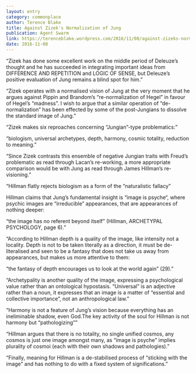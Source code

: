 ```yaml
---
layout: entry
category: commonplace
author: Terence Blake
title: Against Zizek's Normalization of Jung
publication: Agent Swarm
link: https://terenceblake.wordpress.com/2016/11/08/against-zizeks-normalization-of-jung-hillmans-non-standard-jung/
date: 2016-11-08
---
```


“Zizek has done some excellent work on the middle period of Deleuze’s thought and he has succeeded in integrating important ideas from DIFFERENCE AND REPETITION and LOGIC OF SENSE, but Deleuze’s positive evaluation of Jung remains a blind spot for him.”

“Zizek operates with a normalised vision of Jung at the very moment that he argues against Pippin and Brandom’s “re-normalization of Hegel” in favour of Hegel’s “madness”. I wish to argue that a similar operation of “de-normalization” has been effected by some of the post-Jungians to dissolve the standard image of Jung.”

“Zizek makes six reproaches concerning “Jungian”-type problematics:”

“biologism, universal archetypes, depth, harmony, cosmic totality, reduction to meaning.”

“Since Zizek contrasts this ensemble of negative Jungian traits with Freud’s problematic as read through Lacan’s re-working, a more appropriate comparison would be with Jung as read through James Hillman’s re-visioning.”

“Hillman flatly rejects biologism as a form of the “naturalistic fallacy”

Hillman claims that Jung’s fundamental insight is “image is psyche“, where psychic images are “irreducible” appearances, that are appearances of nothing deeper:

“the image has no referent beyond itself” (Hillman, ARCHETYPAL PSYCHOLOGY, page 6).”

“According to Hillman depth is a quality of the image, like intensity not a locality. Depth is not to be taken literally as a direction, it must be de-literalised and seen to be a fantasy that does not take us away from appearances, but makes us more attentive to them:

“the fantasy of depth encourages us to look at the world again” (29).”

“Archetypality is another quality of the image, expressing a psychological value rather than an ontological hypostasis. “Universal” is an adjective rather than a noun, it expresses that an image is a matter of “essential and collective importance”, not an anthropological law.”

“Harmony is not a feature of Jung’s vision because everything has an ineliminable shadow, even God.The key activity of the soul for Hillman is not harmony but “pathologizing””

“Hillman argues that there is no totality, no single unified cosmos, any cosmos is just one image amongst many, as “image is psyche” implies plurality of cosmoi (each with their own shadows and pathologies).”

“Finally, meaning for Hillman is a de-stabilised process of “sticking with the image” and has nothing to do with a fixed system of significations.”


